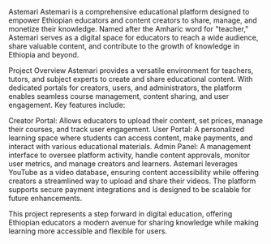 Astemari
Astemari is a comprehensive educational platform designed to empower Ethiopian educators and content creators to share, manage, and monetize their knowledge. Named after the Amharic word for "teacher," Astemari serves as a digital space for educators to reach a wide audience, share valuable content, and contribute to the growth of knowledge in Ethiopia and beyond.

Project Overview
Astemari provides a versatile environment for teachers, tutors, and subject experts to create and share educational content. With dedicated portals for creators, users, and administrators, the platform enables seamless course management, content sharing, and user engagement. Key features include:

Creator Portal: Allows educators to upload their content, set prices, manage their courses, and track user engagement.
User Portal: A personalized learning space where students can access content, make payments, and interact with various educational materials.
Admin Panel: A management interface to oversee platform activity, handle content approvals, monitor user metrics, and manage creators and learners.
Astemari leverages YouTube as a video database, ensuring content accessibility while offering creators a streamlined way to upload and share their videos. The platform supports secure payment integrations and is designed to be scalable for future enhancements.

This project represents a step forward in digital education, offering Ethiopian educators a modern avenue for sharing knowledge while making learning more accessible and flexible for users.
